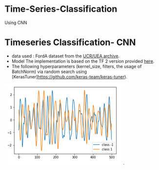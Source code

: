 # Time-Series-Classification
Using CNN



# Timeseries Classification- CNN
- data used : FordA dataset from the [UCR/UEA archive](https://www.cs.ucr.edu/%7Eeamonn/time_series_data_2018/).
- Model The implementation is based on the TF 2 version provided [here](https://github.com/hfawaz/dl-4-tsc/).
- The following hyperparameters (kernel_size, filters, the usage of BatchNorm) via random search using [KerasTuner]https://github.com/keras-team/keras-tuner).

![image](/class1.PNG)
